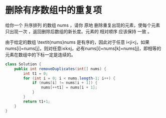 # 删除有序数组中的重复项

给你一个 升序排列 的数组 nums ，请你 原地 删除重复出现的元素，使每个元素 只出现一次 ，返回删除后数组的新长度。元素的 相对顺序 应该保持 一致 。

由于给定的数组 \textit{nums}nums 是有序的，因此对于任意 i<ji<j，如果nums[i]=nums[j]，则对任意i≤k≤j，必有nums[i]=nums[k]=nums[j]，即相等的元素在数组中的下标一定是连续的。

```java
class Solution {
    public int removeDuplicates(int[] nums) {
        int t1 = 0;
        for (int i = 0; i < nums.length-1; i++) {
            if (nums[i] != nums[i + 1]) {
                nums[++t1] = nums[i + 1];
            }
        }
        return t1+1;
    }
}
```